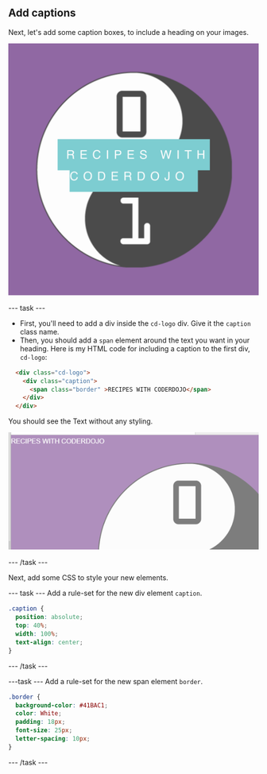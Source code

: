 ## Add captions

Next, let's add some caption boxes, to include a heading on your images.

![Image of project after current step](images/AfterStep4.png)

--- task ---
+ First, you'll need to add a div inside the ```cd-logo``` div. Give it the ```caption``` class name.
+ Then, you should add a ```span``` element around the text you want in your heading.
Here is my HTML code for including a caption to the first div, ```cd-logo```:

```html
  <div class="cd-logo">
    <div class="caption">
      <span class="border" >RECIPES WITH CODERDOJO</span>
    </div>
  </div>
```

You should see the Text without any styling.

![Image of caption without styling](images/CaptionNoStyle.png)

--- /task ---

Next, add some CSS to style your new elements.

--- task ---
Add a rule-set for the new div element ```caption```.
```css
.caption {
  position: absolute;
  top: 40%;
  width: 100%;
  text-align: center;
}
```
--- /task ---

---task ---
Add a rule-set for the new span element ```border```.
```css
.border {
  background-color: #41BAC1;
  color: White;
  padding: 18px;
  font-size: 25px;
  letter-spacing: 10px;
}
```
--- /task ---

